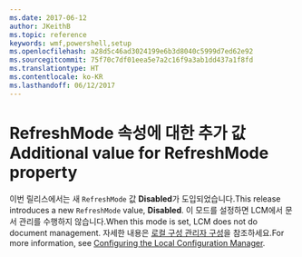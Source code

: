 ```yaml
---
ms.date: 2017-06-12
author: JKeithB
ms.topic: reference
keywords: wmf,powershell,setup
ms.openlocfilehash: a28d5c46ad3024199e6b3d8040c5999d7ed62e92
ms.sourcegitcommit: 75f70c7df01eea5e7a2c16f9a3ab1dd437a1f8fd
ms.translationtype: HT
ms.contentlocale: ko-KR
ms.lasthandoff: 06/12/2017
---
```

# <a name="additional-value-for-refreshmode-property"></a><span data-ttu-id="e2c06-102">RefreshMode 속성에 대한 추가 값</span><span class="sxs-lookup"><span data-stu-id="e2c06-102">Additional value for RefreshMode property</span></span>

<span data-ttu-id="e2c06-103">이번 릴리스에서는 새 `RefreshMode` 값 **Disabled**가 도입되었습니다.</span><span class="sxs-lookup"><span data-stu-id="e2c06-103">This release introduces a new `RefreshMode` value, **Disabled**.</span></span> <span data-ttu-id="e2c06-104">이 모드를 설정하면 LCM에서 문서 관리를 수행하지 않습니다.</span><span class="sxs-lookup"><span data-stu-id="e2c06-104">When this mode is set, LCM does not do document management.</span></span> <span data-ttu-id="e2c06-105">자세한 내용은 [로컬 구성 관리자 구성](https://msdn.microsoft.com/powershell/dsc/metaconfig)을 참조하세요.</span><span class="sxs-lookup"><span data-stu-id="e2c06-105">For more information, see [Configuring the Local Configuration Manager](https://msdn.microsoft.com/powershell/dsc/metaconfig).</span></span>

